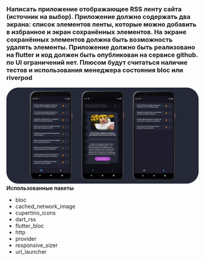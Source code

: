 ### Написать приложение отображающее RSS ленту сайта (источник на выбор). Приложение должно содержать два экрана: список элементов ленты, которые можно добавить в избранное и экран сохранённых элементов. На экране сохранённых элементов должна быть возможность удалять элементы. Приложение должно быть реализовано на flutter и код должен быть опубликован на сервисе github. по UI ограничений нет. Плюсом будут считаться наличие тестов и использования менеджера состояния bloc или riverpod
![Alt text](screenshots/1.png)
**Использованные пакеты**
- bloc
- cached_network_image
- cupertino_icons
- dart_rss
- flutter_bloc
- http
- provider
- responsive_sizer
- url_launcher
